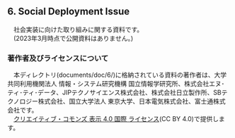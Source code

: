 ## 6. Social Deployment Issue<br>
　社会実装に向けた取り組みに関する資料です。<br>
　(2023年3月時点で公開資料はありません。)<br>

###  著作者及びライセンスについて <br>
　本ディレクトリ(documents/doc/6/)に格納されている資料の著作者は、大学共同利用機関法人 情報・システム研究機構 国立情報学研究所、株式会社エヌ･ティ･ティ･データ、JIPテクノサイエンス株式会社、株式会社日立製作所、SBテクノロジー株式会社、国立大学法人 東京大学、日本電気株式会社、富士通株式会社です。<br>
　<a rel="license" href="http://creativecommons.org/licenses/by/4.0/">クリエイティブ・コモンズ 表示 4.0 国際 ライセンス</a>(CC BY 4.0)で提供します。<br>

